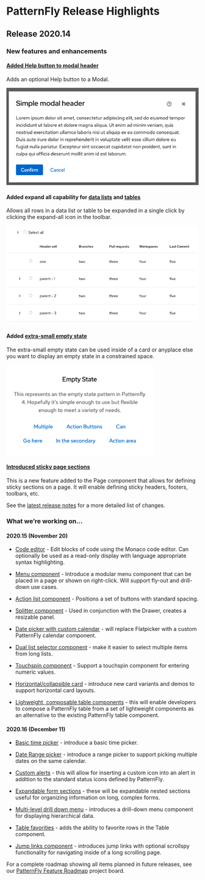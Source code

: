 # PatternFly Release Highlights
## Release 2020.14
### New features and enhancements

#### [Added Help button to modal header](https://www.patternfly.org/v4/components/modal#with-help)
Adds an optional Help button to a Modal.

![modal with help](./img/modal-with-help.png)

#### Added expand all capability for [data lists](https://www.patternfly.org/v4/components/data-list/react-demos#expandable-control-in-toolbar) and [tables](https://www.patternfly.org/v4/components/table/react-demos#expandcollapse-all)

Allows all rows in a data list or table to be expanded in a single click by clicking the expand-all icon in the toolbar.

![expand all](./img/expand-all.png)

#### Added [extra-small empty state](https://www.patternfly.org/v4/components/empty-state#extra-small)
The extra-small empty state can be used inside of a card or anyplace else you want to display an empty state in a constrained space.

![extra small empty state](./img/xs-empty-state.png)

#### [Introduced sticky page sections](https://www.patternfly.org/v4/components/page/react-demos#sticky-section-group)
This is a new feature added to the Page component that allows for defining sticky sections on a page. It will enable defining sticky headers, footers, toolbars, etc.

See the [latest release notes](https://www.patternfly.org/v4/get-started/release-notes) for a more detailed list of changes.


### What we’re working on...

#### 2020.15 (November 20)
* [Code editor](https://github.com/patternfly/patternfly-design/issues/836) - Edit blocks of code using the Monaco code editor. Can optionally be used as a read-only display with language appropriate syntax highlighting.

* [Menu component](https://github.com/patternfly/patternfly-react/issues/4712) - Introduce a modular menu component that can be placed in a page or shown on right-click. Will support fly-out and drill-down use cases.

* [Action list component](https://github.com/patternfly/patternfly/issues/2021) - Positions a set of buttons with standard spacing.

* [Splitter component](https://github.com/patternfly/patternfly-react/issues/4715) - Used in conjunction with the Drawer, creates a resizable panel.

* [Date picker with custom calendar](https://github.com/patternfly/patternfly-react/issues/5057) - will replace Flatpicker with a custom PatternFly calendar component.

* [Dual list selector component](https://github.com/patternfly/patternfly/issues/3556) - make it easier to select multiple items from long lists.

* [Touchspin component](https://github.com/patternfly/patternfly/issues/362) - Support a touchspin component for entering numeric values.

* [Horizontal/collapsible card](https://github.com/patternfly/patternfly/issues/3555) - introduce new card variants and demos to support horizontal card layouts.

* [Lighweight, composable table components](https://github.com/patternfly/patternfly-react/issues/2358) - this will enable developers to compose a PatternFly table from a set of lightweight components as an alternative to the existing PatternFly table component.

#### 2020.16 (December 11)
* [Basic time picker](https://github.com/patternfly/patternfly-react/issues/4731) - introduce a basic time picker.

* [Date Range picker](https://github.com/patternfly/patternfly-react/issues/4732) - introduce a range picker to support picking multiple dates on the same calendar.

* [Custom alerts](https://github.com/patternfly/patternfly/issues/3257) - this will allow for inserting a custom icon into an alert in addition to the standard status icons defined by PatternFly.

* [Expandable form sections](https://github.com/patternfly/patternfly/issues/3557) - these will be expandable nested sections useful for organizing information on long, complex forms.

* [Multi-level drill down menu](https://github.com/patternfly/patternfly-react/issues/5024) - introduces a drill-down menu component for displaying hierarchical data.

* [Table favorities](https://github.com/patternfly/patternfly-react/issues/5020) - adds the ability to favorite rows in the Table component.

* [Jump links component](https://github.com/patternfly/patternfly-react/issues/5022) - introduces jump links with optional scrollspy functionality for navigating inside of a long scrolling page.

For a complete roadmap showing all items planned in future releases, see our [PatternFly Feature Roadmap](https://github.com/orgs/patternfly/projects/4?fullscreen=true) project board.
